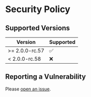 # Security Policy

## Supported Versions

| Version        | Supported          |
| -------------- | ------------------ |
| >= 2.0.0-rc.57 | :white_check_mark: |
| < 2.0.0-rc.58  | :x:                |

## Reporting a Vulnerability

Please [open an issue](https://github.com/vuepress-theme-hope/vuepress-theme-hope/issues/new?assignees=Mister-Hope&title=%5BSecurity%5D).
